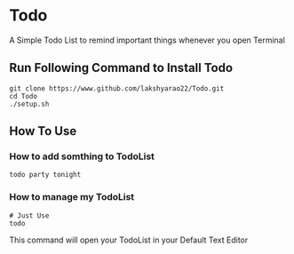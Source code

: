 # Todo
A Simple Todo List to remind important things whenever you open Terminal

## Run Following Command to Install Todo
```
git clone https://www.github.com/lakshyarao22/Todo.git
cd Todo
./setup.sh
```
## How To Use
### How to add somthing to TodoList
```
todo party tonight
```
### How to manage my TodoList
```
# Just Use
todo
```
This command will open your TodoList in your Default Text Editor
